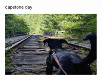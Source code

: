 capstone day



<a href="https://www.youtube.com/watch?v=aCooNcA78yQ" target="_blank">
<img src="./assets/rail.jpg"
alt="journal analytics demo link to youtube" width="300" height="200"/></a>
